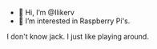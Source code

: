 - 👋 Hi, I’m @Ilikerv
- 👀 I’m interested in Raspberry Pi's.

I don't know jack. I just like playing around.

